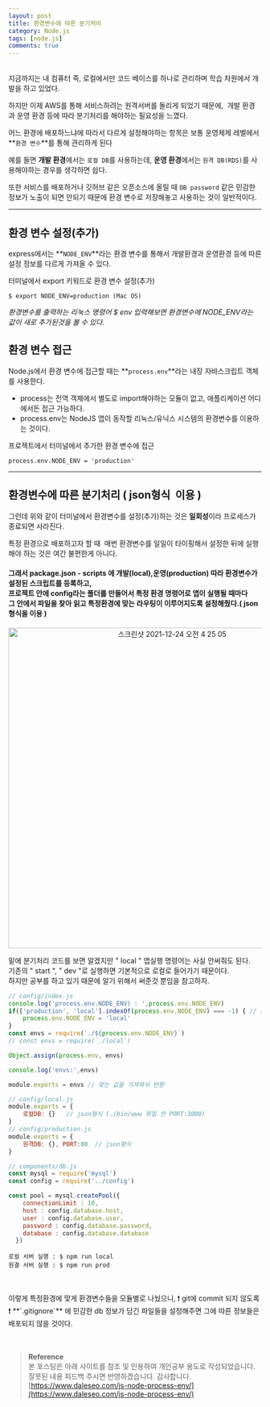 ```yaml
---
layout: post
title: 환경변수에 따른 분기처리
category: Node.js
tags: [node.js]
comments: true
---
```

<br>
지금까지는 내 컴퓨터 즉, 로컬에서만 코드 베이스를 하나로 관리하며 학습 차원에서 개발을 하고 있었다. 

하지만 이제 AWS를 통해 서비스하려는 원격서버를 돌리게 되었기 때문에,  개발 환경과 운영 환경 등에 따라 분기처리를 해야하는 필요성을 느꼈다. 

어느 환경에 배포하느냐에 따라서 다르게 설정해야하는 항목은 보통 운영체제 레벨에서 **`환경 변수`**를 통해 관리하게 된다

예를 들면 **개발 환경**에서는 `로컬 DB`를 사용하는데, **운영 환경**에서는 `원격 DB(RDS)`를 사용해야하는 경우를 생각하면 쉽다.

또한 서비스를 배포하거나 깃허브 같은 오픈소스에 올릴 때 `DB password` 같은 민감한 정보가 노출이 되면 안되기 때문에 환경 변수로 저장해놓고 사용하는 것이 일반적이다.

---

## 환경 변수 설정(추가)

express에서는 **`NODE_ENV`**라는 환경 변수를 통해서 개발환경과 운영환경 등에 따른 설정 정보를 다르게 가져올 수 있다.

터미널에서 export 키워드로 환경 변수 설정(추가)
```shell
$ export NODE_ENV=production (Mac OS)
```

_환경변수를 출력하는 리눅스 명령어 $ env 입력해보면 환경변수에 NODE\_ENV라는 값이 새로 추가된것을 볼 수 있다._ 

## 환경 변수 접근

Node.js에서 환경 변수에 접근할 때는 **`process.env`**라는 내장 자바스크립트 객체를 사용한다.

- process는 전역 객체에서 별도로 import해야하는 모듈이 없고, 애플리케이션 어디에서든 접근 가능하다.
- process.env는 NodeJS 앱이 동작할 리눅스/유닉스 시스템의 환경변수를 이용하는 것이다.

프로젝트에서 터미널에서 추가한 환경 변수에 접근
```shell
process.env.NODE_ENV = 'production'
```

---

## 환경변수에 따른 분기처리 ( json형식  이용 )

그런데 위와 같이 터미널에서 환경변수를 설정(추가)하는 것은 **일회성**이라 프로세스가 종료되면 사라진다.

특정 환경으로 배포하고자 할 때  매번 환경변수를 일일이 타이핑해서 설정한 뒤에 실행해야 하는 것은 여간 불편한게 아니다.

#### 그래서 package.json - scripts 에 개발(local),운영(production) 따라 환경변수가 설정된 스크립트를 등록하고,<br>프로젝트 안에 config라는 폴더를 만들어서 특정 환경 명령어로 앱이 실행될 때마다<br>그 안에서 파일을 찾아 읽고 특정환경에 맞는 라우팅이 이루어지도록 설정해줬다.( json형식을 이용 )

<p align="center"><img width="636" alt="스크린샷 2021-12-24 오전 4 25 05" src="https://user-images.githubusercontent.com/76654131/147284026-4877b3a7-3182-4a42-8b4d-a2e4f7648c15.png"></p>

밑에 분기처리 코드를 보면 알겠지만 " local " 앱실행 명령어는 사실 안써줘도 된다.   
기존의 " start ", " dev "로 실행하면 기본적으로 로컬로 들어가기 때문이다.   
하지만 공부를 하고 있기 때문에 알기 위해서 써준것 뿐임을 참고하자.

```javascript
// config/index.js
console.log('process.env.NODE_ENV) : ',process.env.NODE_ENV)
if(['production', 'local'].indexOf(process.env.NODE_ENV) === -1) { // 분기처리 (local, prod)
    process.env.NODE_ENV = 'local'
}
const envs = require(`./${process.env.NODE_ENV}`)
// const envs = require(`./local`)

Object.assign(process.env, envs)

console.log('envs:',envs)

module.exports = envs // 맞는 값을 가져와서 반환

// config/local.js
module.exports = {
    로컬DB: {}   // json형식 (./bin/www 파일 안 PORT:3000)
}
// config/production.js
module.exports = {
    원격DB: {}, PORT:80  // json형식
}

// components/db.js
const mysql = require('mysql')
const config = require('../config')

const pool = mysql.createPool({
    connectionLimit : 10,
    host : config.database.host,
    user : config.database.user,
    password : config.database.password,
    database : config.database.database
  })
```

```shell
로컬 서버 실행 : $ npm run local
원결 서버 실행 : $ npm run prod
```
<br>
<br> 
이렇게 특정환경에 맞게 환경변수들을 모듈별로 나눴으니, ❗️ git에 commit 되지 않도록 ❗️    
**`.gitignore`** 에 민감한 db 정보가 담긴 파일들을 설정해주면 그에 따른 정보들은 배포되지 않을 것이다.


<br>
<br>
<br>

>**Reference**   
본 포스팅은 아래 사이트를 참조 및 인용하여 개인공부 용도로 작성되었습니다.   
잘못된 내용 피드백 주시면 반영하겠습니다. 감사합니다.   
[https://www.daleseo.com/js-node-process-env/](https://www.daleseo.com/js-node-process-env/)
